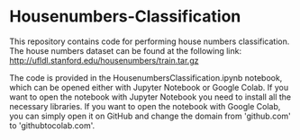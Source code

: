# Housenumbers-Classification

This repository contains code for performing house numbers classification. The house numbers dataset can be found at the following link:
http://ufldl.stanford.edu/housenumbers/train.tar.gz

The code is provided in the HousenumbersClassification.ipynb notebook, which can be opened either with Jupyter Notebook or Google Colab. If you want to open the notebook with Jupyter Notebook you need to install all the necessary libraries. If you want to open the notebook with Google Colab, you can simply open it on GitHub and change the domain from 'github.com' to 'githubtocolab.com'.
